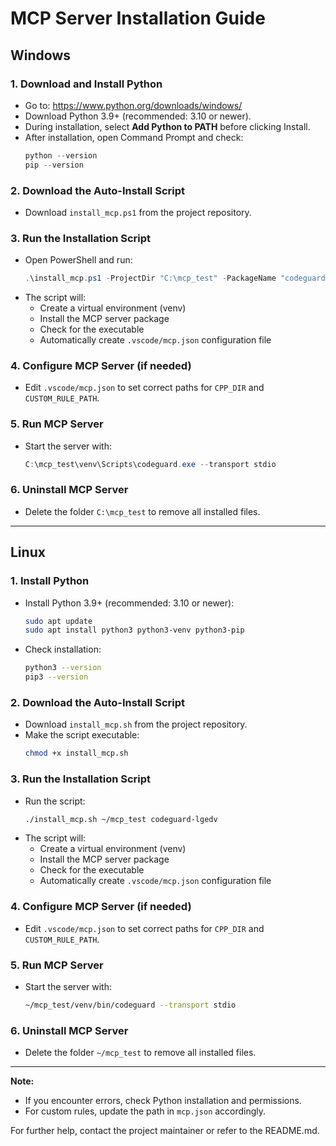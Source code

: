 
# MCP Server Installation Guide

## Windows

### 1. Download and Install Python
- Go to: https://www.python.org/downloads/windows/
- Download Python 3.9+ (recommended: 3.10 or newer).
- During installation, select **Add Python to PATH** before clicking Install.
- After installation, open Command Prompt and check:
  ```powershell
  python --version
  pip --version
  ```

### 2. Download the Auto-Install Script
- Download `install_mcp.ps1` from the project repository.

### 3. Run the Installation Script
- Open PowerShell and run:
  ```powershell
  .\install_mcp.ps1 -ProjectDir "C:\mcp_test" -PackageName "codeguard-lgedv"
  ```
- The script will:
  - Create a virtual environment (venv)
  - Install the MCP server package
  - Check for the executable
  - Automatically create `.vscode/mcp.json` configuration file

### 4. Configure MCP Server (if needed)
- Edit `.vscode/mcp.json` to set correct paths for `CPP_DIR` and `CUSTOM_RULE_PATH`.

### 5. Run MCP Server
- Start the server with:
  ```powershell
  C:\mcp_test\venv\Scripts\codeguard.exe --transport stdio
  ```

### 6. Uninstall MCP Server
- Delete the folder `C:\mcp_test` to remove all installed files.

---

## Linux

### 1. Install Python
- Install Python 3.9+ (recommended: 3.10 or newer):
  ```bash
  sudo apt update
  sudo apt install python3 python3-venv python3-pip
  ```
- Check installation:
  ```bash
  python3 --version
  pip3 --version
  ```

### 2. Download the Auto-Install Script
- Download `install_mcp.sh` from the project repository.
- Make the script executable:
  ```bash
  chmod +x install_mcp.sh
  ```

### 3. Run the Installation Script
- Run the script:
  ```bash
  ./install_mcp.sh ~/mcp_test codeguard-lgedv
  ```
- The script will:
  - Create a virtual environment (venv)
  - Install the MCP server package
  - Check for the executable
  - Automatically create `.vscode/mcp.json` configuration file

### 4. Configure MCP Server (if needed)
- Edit `.vscode/mcp.json` to set correct paths for `CPP_DIR` and `CUSTOM_RULE_PATH`.

### 5. Run MCP Server
- Start the server with:
  ```bash
  ~/mcp_test/venv/bin/codeguard --transport stdio
  ```

### 6. Uninstall MCP Server
- Delete the folder `~/mcp_test` to remove all installed files.

---

**Note:**
- If you encounter errors, check Python installation and permissions.
- For custom rules, update the path in `mcp.json` accordingly.

For further help, contact the project maintainer or refer to the README.md.
